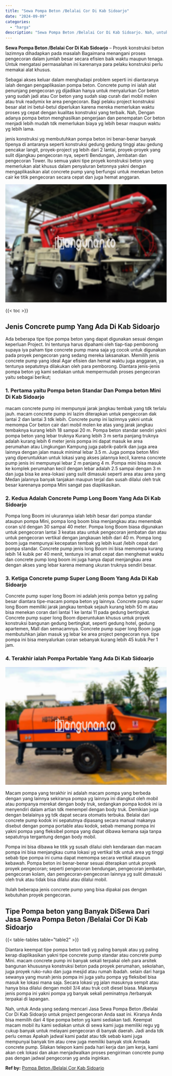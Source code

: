 ```yaml
---
title: "Sewa Pompa Beton /Belalai Cor Di Kab Sidoarjo"
date: "2024-09-09"
categories: 
  - "harga"
description: "Sewa Pompa Beton /Belalai Cor Di Kab Sidoarjo. Nah, untuk Anda yang sedang mencari Jasa Sewa Pompa Beton /Belalai Cor Di Kab Sidoarjo untuk project pengecora..."
---
```


**Sewa Pompa Beton /Belalai Cor Di Kab Sidoarjo** – Proyek konstruksi beton lazimnya dihadapkan pada masalah Bagaimana menangani proses pengecoran dalam jumlah besar secara efisien baik waktu maupun tenaga. Untuk mengatasi permasalahan ini karenanya para pelaku konstruksi perlu memakai alat khusus.

Sebagai akses keluar dalam menghadapi problem seperti ini diantaranya ialah dengan pengaplikasian pompa beton. Concrete pump ini ialah alat penunjang pengecoran yg dijadikan hanya untuk menyalurkan Cor beton yang sudah jadi atau Cor beton yang sudah siap curah dari mobil molen atau truk readymix ke area pengecoran. Bagi pelaku project konstruksi besar alat ini betul-betul diperlukan karena mereka memerlukan waktu proses yg cepat dengan kualitas konstruksi yang terbaik. Nah, Dengan adanya pompa beton menghasilkan pengerjaan dan penempatan Cor beton menjadi lebih mudah tdk memerlukan biaya yg lebih besar maupun waktu yg lebih lama.

jenis konstruksi yg membutuhkan pompa beton ini benar-benar banyak tipenya di antaranya seperti konstruksi gedung gedung tinggi atau gedung pencakar langit, proyek-project yg lebih dari 2 lantai, proyek-proyek yang sulit dijangkau pengecoran nya, seperti Bendungan, Jembatan dan pengecoran Tower. Itu semua yakni tipe proyek konstruksi beton yang memerlukan alat khusus dalam penyaluran betonnya yakni dengan mengaplikasikan alat concrete pump yang berfungsi untuk menekan beton cair ke titik pengecoran secara cepat dan juga hemat anggaran.

![Sewa Pompa Beton /Belalai Cor Di Kab Sidoarjo](/images/sewa-concrete-pump-38.png)

{{< toc >}}

## Jenis Concrete pump Yang Ada Di Kab Sidoarjo

Ada beberapa tipe tipe pompa beton yang dapat digunakan sesuai dengan keperluan Project. Ini tentunya harus dipahami oleh tiap-tiap pemborong supaya iya paham tipe concrete pump mana saja yg cocok untuk digunakan pada proyek pengecoran yang sedang mereka laksanakan. Memilih jenis concrete pump yang ideal Agar efisien dan hemat waktu juga anggaran, ya tentunya sepatutnya dilakukan oleh para pemborong. Diantara jenis-jenis pompa beton yg kami sediakan untuk mempermudah proses pengecoran yaitu sebagai berikut;

### 1\. Pertama yaitu Pompa beton Standar Dan Pompa beton Mini Di Kab Sidoarjo

macam concrete pump ini mempunyai jarak jangkau tembak yang tdk terlalu jauh. macam concrete pump ini lazim diterapkan untuk pengecoran dak lantai 2 dan lantai 3 tdk lebih. Concrete pump ini lazimnya yakni untuk memompa Cor beton cair dari mobil molen ke atas yang jarak jangkau tembaknya kurang lebih 18 sampai 20 m. Pompa beton standar sendiri yakni pompa beton yang lebar truknya Kurang lebih 3 m serta panjang truknya adalah kurang lebih 6 meter jenis pompa ini dapat masuk ke area perumahan atau Lingkungan Kampung juga pabrik-pabrik dan juga area lainnya dengan jalan masuk minimal lebar 3.5 m. Juga pompa beton Mini yang diperuntukkan untuk lokasi yang akses jalannya kecil, karena concrete pump jenis ini mempunyai lebar 2 m panjang 4 m. Pompa mini bisa masuk ke komplek perumahan kecil dengan lebar adalah 2.5 sampai dengan 3 m dan juga bisa ke area-lokasi yang sulit dimasuki seperti area atau area yang Medan jalannya banyak tanjakan maupun terjal dan susah dilalui oleh truk besar karenanya pompa Mini sangat pas diaplikasikan.

### 2\. Kedua Adalah Concrete Pump Long Boom Yang Ada Di Kab Sidoarjo

Pompa long Boom ini ukurannya ialah lebih besar dari pompa standar ataupun pompa Mini, pompa long boom bisa menjangkau atau menembak coran s/d dengan 30 sampai 40 meter. Pompa long Boom biasa digunakan untuk pengecoran lantai 3 keatas atau untuk pengecoran jembatan dan atau untuk pengecoran vertikal dengan jangkauan lebih dari 40 m. Pompa long boom juga mempunyai kecepatan tembak yg lebih kuat /lebih cepat dari pompa standar. Concrete pump jenis long Boom ini bisa memompa kurang lebih 14 kubik per 40 menit, tentunya ini amat cepat dan menghemat waktu dan concrete pump long boom ini juga hanya dapat menjangkau area dengan akses yang lebar karena memang ukuran truknya sendiri besar.

### 3\. Ketiga Concrete pump Super Long Boom Yang Ada Di Kab Sidoarjo

Concrete pump super long Boom ini adalah jenis pompa beton yg paling besar diantara tipe-macam pompa beton yg lainnya. Concrete pump super long Boom memiliki jarak jangkau tembak sejauh kurang lebih 50 m atau bisa menekan coran dari lantai 1 ke lantai 11 pada gedung bertingkat. Concrete pump super long Boom diperuntukan khusus untuk proyek konstruksi bangunan gedung bertingkat, seperti gedung hotel, gedung apartemen, Mall dan semacamnya. Concrete pump super long Boom juga membutuhkan jalan masuk yg lebar ke area project pengecoran nya. tipe pompa ini bisa menyalurkan coran sebanyak kurang lebih 45 kubik Per 1 jam.

### 4\. Terakhir ialah Pompa Portable Yang Ada Di Kab Sidoarjo

![Sewa Pompa Beton /Belalai Cor Di Kab Sidoarjo](/images/sewa-concrete-pump-16.png)

Macam pompa yang terakhir ini adalah macam pompa yang berbeda dengan yang lainnya sekiranya pompa yg lainnya ini diangkut oleh mobil atau pompanya merekat dengan body truk, sedangkan pompa kodok ini ia menyendiri dalam artian tdk menempel dengan body truk. Demikian juga dengan belalainya yg tdk dapat secara otomatis terbuka. Belalai dari concrete pump kodok ini sepatutnya dipasang secara manual makanya disebut dengan pompa portable atau kodok, sebab memang pompa ini yakni pompa yang fleksibel pompa yang dapat dibawa kemana saja tanpa sepatutnya tergantung dengan body mobil.

Pompa ini bisa dibawa ke titik yg susah dilalui oleh kendaraan dan macam pompa ini bisa menjangkau cuma lokasi yg vertikal tdk untuk area yg tinggi sebab tipe pompa ini cuma dapat memompa secara vertikal ataupun kebawah. Pompa beton ini benar-benar sesuai diterapkan untuk proyek proyek pengecoran; seperti pengecoran bendungan, pengecoran jembatan, pengecoran kolam, dan pengecoran-pengecoran lainnya yg sulit dimasuki oleh truk atau tidak bisa dilalui atau dilalui mobil.

Itulah beberapa jenis concrete pump yang bisa dipakai pas dengan kebutuhan proyek pengecoran.

## Tipe Pompa beton yang Banyak DiSewa Dari Jasa Sewa Pompa Beton /Belalai Cor Di Kab Sidoarjo

{{< table-tables table="table2" >}}

Diantara keempat tipe pompa beton tadi yg paling banyak atau yg paling kerap diaplikasikan yakni tipe concrete pump standar atau concrete pump Mini. macam concrete pump ini banyak sekali terpakai oleh para arsitek bangunan khususnya konstruksi beton pada proyek perumahan, sekolahan, juga proyek ruko-ruko dan juga mesjid atau rumah ibadah. selain dari harga sewanya yang murah jenis pompa ini juga yaitu pompa yg fleksibel bisa masuk ke lokasi mana saja. Secara lokasi yg jalan masuknya sempit atau hanya bisa dilalui dengan mobil 3/4 atau truk colt diesel biasa. Makanya jenis pompa ini yakni pompa yg banyak sekali peminatnya /terbanyak terpakai di lapangan.

Nah, untuk Anda yang sedang mencari Jasa Sewa Pompa Beton /Belalai Cor Di Kab Sidoarjo untuk project pengecoran Anda saat ini. Kiranya Anda bisa memilih dari 4 tipe pompa beton yg kami sediakan tadi. Keempat macam mobil itu kami sediakan untuk di sewa kami juga memiliki regu yg cukup banyak untuk melayani pengecoran di banyak daerah. Jadi anda tdk perlu cemas Apakah jadwal kami padat atau tdk sebab kami juga mempunyai banyak tim atau crew juga memiliki banyak stok Armada concrete pump. Silakan telepon kami pada hari kerja dan jam kerja, kami akan cek lokasi dan akan menjadwalkan proses pengiriman concrete pump pas dengan jadwal pengecoran yg anda inginkan.

**Ref by:** [Pompa Beton /Belalai Cor Kab Sidoarjo](https://id.wikipedia.org/wiki/Pompa)
